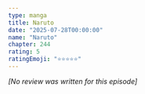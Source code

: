 ```yaml
---
type: manga
title: Naruto
date: "2025-07-28T00:00:00"
name: "Naruto"
chapter: 244
rating: 5
ratingEmoji: "⭐️⭐️⭐️⭐️⭐️"
---
```


_[No review was written for this episode]_